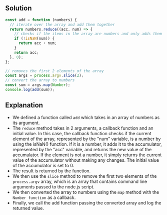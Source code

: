## Solution

```javascript
const add = function (numbers) {
  // iterate over the array and add them together
  return numbers.reduce((acc, num) => {
    // checks if the items in the array are numbers and only adds them if they are
    if (!isNaN(num)) {
      return acc + num;
    }
    return acc;
  }, 0);
};

// removes the first 2 elements of the array
const args = process.argv.slice(2);
// convert the array to numbers
const sum = args.map(Number);
console.log(add(sum));
```

## Explanation

- We defined a function called `add` which takes in an array of numbers as its argument.
- The `reduce` method takes in 2 arguments, a callback function and an initial value. In this case, the callback function checks if the current element of the array, represented by the "num" variable, is a number by using the isNaN() function. If it is a number, it adds it to the accumulator, represented by the "acc" variable, and returns the new value of the accumulator. If the element is not a number, it simply returns the current value of the accumulator without making any changes. The initial value of the accumulator is set to 0.
- The result is returned by the function.
- We then use the `slice` method to remove the first two elements of the `process.argv` array, which is an array that contains command line arguments passed to the node.js script.
- We then converted the array to numbers using the `map` method with the `Number function` as a callback.
- Finally, we call the add function passing the converted array and log the returned value.
